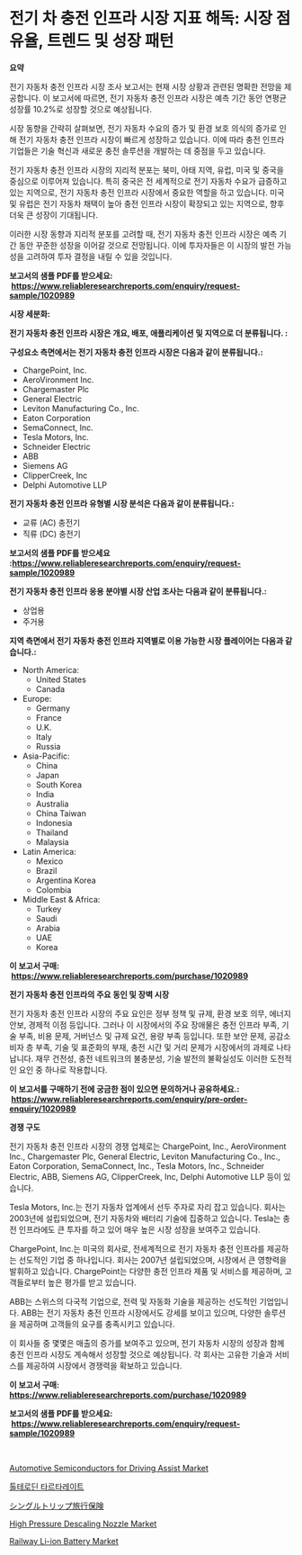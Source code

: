 <p><h1>전기 차 충전 인프라 시장 지표 해독: 시장 점유율, 트렌드 및 성장 패턴</h1></p><p><strong>요약</strong></p>
<p><p>전기 자동차 충전 인프라 시장 조사 보고서는 현재 시장 상황과 관련된 명확한 전망을 제공합니다. 이 보고서에 따르면, 전기 자동차 충전 인프라 시장은 예측 기간 동안 연평균 성장률 10.2%로 성장할 것으로 예상됩니다.</p><p>시장 동향을 간략히 살펴보면, 전기 자동차 수요의 증가 및 환경 보호 의식의 증가로 인해 전기 자동차 충전 인프라 시장이 빠르게 성장하고 있습니다. 이에 따라 충전 인프라 기업들은 기술 혁신과 새로운 충전 솔루션을 개발하는 데 중점을 두고 있습니다.</p><p>전기 자동차 충전 인프라 시장의 지리적 분포는 북미, 아태 지역, 유럽, 미국 및 중국을 중심으로 이루어져 있습니다. 특히 중국은 전 세계적으로 전기 자동차 수요가 급증하고 있는 지역으로, 전기 자동차 충전 인프라 시장에서 중요한 역할을 하고 있습니다. 미국 및 유럽은 전기 자동차 채택이 높아 충전 인프라 시장이 확장되고 있는 지역으로, 향후 더욱 큰 성장이 기대됩니다.</p><p>이러한 시장 동향과 지리적 분포를 고려할 때, 전기 자동차 충전 인프라 시장은 예측 기간 동안 꾸준한 성장을 이어갈 것으로 전망됩니다. 이에 투자자들은 이 시장의 발전 가능성을 고려하여 투자 결정을 내릴 수 있을 것입니다.</p></p>
<p><strong>보고서의 샘플 PDF를 받으세요: &nbsp;<a href="https://www.reliableresearchreports.com/enquiry/request-sample/1020989">https://www.reliableresearchreports.com/enquiry/request-sample/1020989</a></strong></p>
<p><strong>시장 세분화:</strong></p>
<p><strong> 전기 자동차 충전 인프라 시장은 개요, 배포, 애플리케이션 및 지역으로 더 분류됩니다. :</strong></p>
<p><strong>구성요소 측면에서는 전기 자동차 충전 인프라 시장은 다음과 같이 분류됩니다.:</strong></p>
<p><ul><li>ChargePoint, Inc.</li><li>AeroVironment Inc.</li><li>Chargemaster Plc</li><li>General Electric</li><li>Leviton Manufacturing Co., Inc.</li><li>Eaton Corporation</li><li>SemaConnect, Inc.</li><li>Tesla Motors, Inc.</li><li>Schneider Electric</li><li>ABB</li><li>Siemens AG</li><li>ClipperCreek, Inc</li><li>Delphi Automotive LLP</li></ul></p>
<p><strong> 전기 자동차 충전 인프라 유형별 시장 분석은 다음과 같이 분류됩니다.:</strong></p>
<p><ul><li>교류 (AC) 충전기</li><li>직류 (DC) 충전기</li></ul></p>
<p><strong>보고서의 샘플 PDF를 받으세요 :<a href="https://www.reliableresearchreports.com/enquiry/request-sample/1020989">https://www.reliableresearchreports.com/enquiry/request-sample/1020989</a></strong></p>
<p><strong> 전기 자동차 충전 인프라 응용 분야별 시장 산업 조사는 다음과 같이 분류됩니다.:</strong></p>
<p><ul><li>상업용</li><li>주거용</li></ul></p>
<p><strong>지역 측면에서 전기 자동차 충전 인프라 지역별로 이용 가능한 시장 플레이어는 다음과 같습니다.:</strong></p>
<p><ul>
    <li>
        North America:
        <ul>
            <li>United States</li>
            <li>Canada</li>
        </ul>
    </li>
    <li>
        Europe:
        <ul>
            <li>Germany</li>
            <li>France</li>
            <li>U.K.</li>
            <li>Italy</li>
            <li>Russia</li>
        </ul>
    </li>
    <li>
        Asia-Pacific:
        <ul>
            <li>China</li>
            <li>Japan</li>
            <li>South Korea</li>
            <li>India</li>
            <li>Australia</li>
            <li>China Taiwan</li>
            <li>Indonesia</li>
            <li>Thailand</li>
            <li>Malaysia</li>
        </ul>
    </li>
    <li>
        Latin America:
        <ul>
            <li>Mexico</li>
            <li>Brazil</li>
            <li>Argentina Korea</li>
            <li>Colombia</li>
        </ul>
    </li>
    <li>
        Middle East & Africa:
        <ul>
            <li>Turkey</li>
            <li>Saudi</li>
            <li>Arabia</li>
            <li>UAE</li>
            <li>Korea</li>
        </ul>
    </li>
    </ul></p>
<p><strong>이 보고서 구매: &nbsp;<a href="https://www.reliableresearchreports.com/purchase/1020989">https://www.reliableresearchreports.com/purchase/1020989</a></strong></p>
<p><strong>전기 자동차 충전 인프라의 주요 동인 및 장벽 시장</strong></p>
<p><p>전기 자동차 충전 인프라 시장의 주요 요인은 정부 정책 및 규제, 환경 보호 의무, 에너지 안보, 경제적 이점 등입니다. 그러나 이 시장에서의 주요 장애물은 충전 인프라 부족, 기술 부족, 비용 문제, 거버넌스 및 규제 요건, 용량 부족 등입니다. 또한 보안 문제, 공감소비자 층 부족, 기술 및 표준화의 부재, 충전 시간 및 거리 문제가 시장에서의 과제로 나타납니다. 재무 건전성, 충전 네트워크의 불충분성, 기술 발전의 불확실성도 이러한 도전적인 요인 중 하나로 작용합니다.</p></p>
<p><strong>이 보고서를 구매하기 전에 궁금한 점이 있으면 문의하거나 공유하세요.: &nbsp;<a href="https://www.reliableresearchreports.com/enquiry/pre-order-enquiry/1020989">https://www.reliableresearchreports.com/enquiry/pre-order-enquiry/1020989</a></strong></p>
<p><strong>경쟁 구도</strong></p>
<p><p>전기 자동차 충전 인프라 시장의 경쟁 업체로는 ChargePoint, Inc., AeroVironment Inc., Chargemaster Plc, General Electric, Leviton Manufacturing Co., Inc., Eaton Corporation, SemaConnect, Inc., Tesla Motors, Inc., Schneider Electric, ABB, Siemens AG, ClipperCreek, Inc, Delphi Automotive LLP 등이 있습니다.</p><p>Tesla Motors, Inc.는 전기 자동차 업계에서 선두 주자로 자리 잡고 있습니다. 회사는 2003년에 설립되었으며, 전기 자동차와 배터리 기술에 집중하고 있습니다. Tesla는 충전 인프라에도 큰 투자를 하고 있어 매우 높은 시장 성장을 보여주고 있습니다.</p><p>ChargePoint, Inc.는 미국의 회사로, 전세계적으로 전기 자동차 충전 인프라를 제공하는 선도적인 기업 중 하나입니다. 회사는 2007년 설립되었으며, 시장에서 큰 영향력을 발휘하고 있습니다. ChargePoint는 다양한 충전 인프라 제품 및 서비스를 제공하며, 고객들로부터 높은 평가를 받고 있습니다.</p><p>ABB는 스위스의 다국적 기업으로, 전력 및 자동화 기술을 제공하는 선도적인 기업입니다. ABB는 전기 자동차 충전 인프라 시장에서도 강세를 보이고 있으며, 다양한 솔루션을 제공하며 고객들의 요구를 충족시키고 있습니다.</p><p>이 회사들 중 몇몇은 매출의 증가를 보여주고 있으며, 전기 자동차 시장의 성장과 함께 충전 인프라 시장도 계속해서 성장할 것으로 예상됩니다. 각 회사는 고유한 기술과 서비스를 제공하여 시장에서 경쟁력을 확보하고 있습니다.</p></p>
<p><strong>이 보고서 구매: &nbsp; <a href="https://www.reliableresearchreports.com/purchase/1020989">https://www.reliableresearchreports.com/purchase/1020989</a></strong></p>
<p><strong>보고서의 샘플 PDF를 받으세요: &nbsp;<a href="https://www.reliableresearchreports.com/enquiry/request-sample/1020989">https://www.reliableresearchreports.com/enquiry/request-sample/1020989</a></strong><strong></strong></p>
<p>&nbsp;</p>
<p><p><a href="https://view.publitas.com/reportprime-1/insights-into-automotive-semiconductors-for-driving-assist-market-size-analysing-market-share-trends-and-growth-from-2024-to-2031/">Automotive Semiconductors for Driving Assist Market</a></p><p><a href="https://medium.com/@louisa_aug08/%ED%86%A8%ED%85%8C%EB%A1%9C%EB%94%98-%ED%83%80%EB%A5%B4%ED%83%80%EB%A0%88%EC%9D%B4%ED%8A%B8-%EC%8B%9C%EC%9E%A5-%ED%86%B5%EC%B0%B0-%EC%8B%9C%EC%9E%A5-%EB%8F%99%ED%96%A5-%EC%84%B1%EC%9E%A5-2024%EB%85%84%EB%B6%80%ED%84%B0-2031%EB%85%84%EA%B9%8C%EC%A7%80-%EC%98%88%EC%B8%A1%EB%90%9C-%EA%B2%83-b09fa672573c">톨테로딘 타르타레이트</a></p><p><a href="https://medium.com/@hoped252023/%E5%8D%98%E4%B8%80%E3%83%88%E3%83%AA%E3%83%83%E3%83%97%E6%97%85%E8%A1%8C%E4%BF%9D%E9%99%BA%E5%B8%82%E5%A0%B4%E3%83%A1%E3%83%88%E3%83%AA%E3%82%AF%E3%82%B9%E3%81%AE%E8%A7%A3%E8%AA%AD-%E5%B8%82%E5%A0%B4%E3%82%B7%E3%82%A7%E3%82%A2-%E3%83%88%E3%83%AC%E3%83%B3%E3%83%89-%E6%88%90%E9%95%B7%E3%83%91%E3%82%BF%E3%83%BC%E3%83%B3-6ad557c56162">シングルトリップ旅行保険</a></p><p><a href="https://invited-way-688.notion.site/High-Pressure-Descaling-Nozzle-Market-with-the-goal-of-estimating-the-market-size-and-future-growth--50d7670572dc48c0ba05984cfbea2e8f">High Pressure Descaling Nozzle Market</a></p><p><a href="https://github.com/angelajermaine/Market-Research-Report-List-2/blob/main/railway-li-ion-battery-market.md">Railway Li-ion Battery Market</a></p></p>